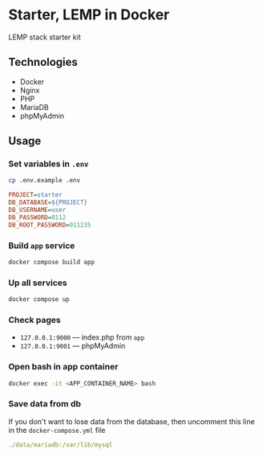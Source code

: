 # Starter, LEMP in Docker

LEMP stack starter kit

## Technologies

- Docker
- Nginx
- PHP
- MariaDB
- phpMyAdmin

## Usage

### Set variables in `.env`

```bash
cp .env.example .env
```

```ini
PROJECT=starter
DB_DATABASE=${PROJECT}
DB_USERNAME=user
DB_PASSWORD=0112
DB_ROOT_PASSWORD=011235
```

### Build `app` service

```bash
docker compose build app
```

### Up all services

```bash
docker compose up
```

### Check pages

- `127.0.0.1:9000` — index.php from `app`
- `127.0.0.1:9001` — phpMyAdmin

### Open bash in app container

```bash
docker exec -it <APP_CONTAINER_NAME> bash
```

### Save data from db

If you don't want to lose data from the database, then uncomment this line in the `docker-compose.yml` file

```yml
./data/mariadb:/var/lib/mysql
```

